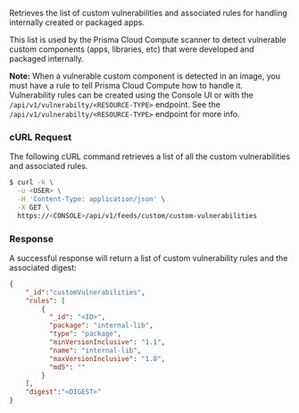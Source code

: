 Retrieves the list of custom vulnerabilities and associated rules for handling internally created or packaged apps.

This list is used by the Prisma Cloud Compute scanner to detect vulnerable custom components (apps, libraries, etc) that were developed and packaged internally.

**Note:** When a vulnerable custom component is detected in an image, you must have a rule to tell Prisma Cloud Compute how to handle it.
Vulnerability rules can be created using the Console UI or with the `/api/v1/vulnerabilty/<RESOURCE-TYPE>` endpoint.
See the `/api/v1/vulnerabilty/<RESOURCE-TYPE>` endpoint for more info.

### cURL Request

The following cURL command retrieves a list of all the custom vulnerabilities and associated rules.

```bash
$ curl -k \
  -u <USER> \
  -H 'Content-Type: application/json' \
  -X GET \
  https://<CONSOLE>/api/v1/feeds/custom/custom-vulnerabilities
```

### Response

A successful response will return a list of custom vulnerability rules and the associated digest:

```json
{
	"_id":"customVulnerabilities",
	"rules": [
		{
	      "_id": "<ID>",
	      "package": "internal-lib",
	      "type": "package",
	      "minVersionInclusive": "1.1",
	      "name": "internal-lib",
	      "maxVersionInclusive": "1.8",
	      "md5": ""
	    }
	],
	"digest":"<DIGEST>"
}
```

